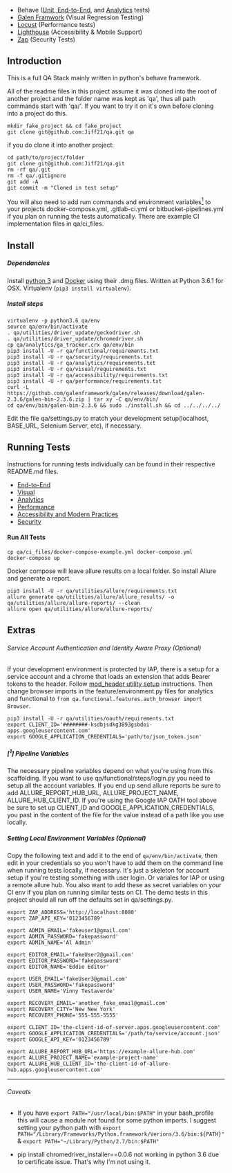 * Behave ([Unit, End-to-End](/functional), and [Analytics](/analytics) tests)
* [Galen Framwork](/visual) (Visual Regression Testing)
* [Locust](/performance) (Performance tests)
* [Lighthouse](/accessibility) (Accessibility & Mobile Support)
* [Zap](/security) (Security Tests)


## Introduction

This is a full QA Stack mainly written in python's behave framework.

All of the readme files in this project assume it was cloned into the root of another project and the folder name was kept as 'qa', thus all path commands start with 'qa/'. If you want to try it on it's own before cloning into a project do this.
```
mkdir fake_project && cd fake_project
git clone git@github.com:Jiff21/qa.git qa
```
if you do clone it  into another project:
```
cd path/to/project/folder
git clone git@github.com:Jiff21/qa.git
rm -rf qa/.git
rm -f qa/.gitignore
git add -A
git commit -m "Cloned in test setup"
```

You will also need to add rum commands and environment variables[<sup>1</sup>](#pipeline-variables) to your projects docker-compose.yml, .gitlab-ci.yml or bitbucket-pipelines.yml if you plan on running the tests automatically. There are example CI implementation files in qa/ci_files.


## Install
##### Dependancies
Install [python 3](https://www.python.org/downloads/) and [Docker](https://store.docker.com/editions/community/docker-ce-desktop-mac) using their .dmg files. Written at Python 3.6.1 for OSX. Virtualenv (`pip3 install virtualenv`).

##### Install steps
```
virtualenv -p python3.6 qa/env
source qa/env/bin/activate
. qa/utilities/driver_update/geckodriver.sh
. qa/utilities/driver_update/chromedriver.sh
cp qa/analytics/ga_tracker.crx qa/env/bin
pip3 install -U -r qa/functional/requirements.txt
pip3 install -U -r qa/security/requirements.txt
pip3 install -U -r qa/analytics/requirements.txt
pip3 install -U -r qa/visual/requirements.txt
pip3 install -U -r qa/accessibility/requirements.txt
pip3 install -U -r qa/performance/requirements.txt
curl -L https://github.com/galenframework/galen/releases/download/galen-2.3.6/galen-bin-2.3.6.zip | tar xy -C qa/env/bin/
cd qa/env/bin/galen-bin-2.3.6 && sudo ./install.sh && cd ../../../../
```


Edit the file qa/settings.py to match your development setup(localhost, BASE_URL, Selenium Server, etc), if necessary.


## Running Tests
Instructions for running tests individually can be found in their respective README.md files.
* [End-to-End](/functional#running-tests)
* [Visual](/visual#running-tests)
* [Analytics](/analytics#running-tests)
* [Performance](/performance#running-tests)
* [Accessibility and Modern Practices](/accessibility#running-tests)
* [Security](/security#running-tests)

#### Run All Tests
```
cp qa/ci_files/docker-compose-example.yml docker-compose.yml
docker-compose up
```

Docker compose will leave allure results on a local folder. So install Allure and generate a report.
```
pip3 install -U -r qa/utilities/allure/requirements.txt
allure generate qa/utilities/allure/allure_results/ -o qa/utilities/allure/allure-reports/ --clean
allure open qa/utilities/allure/allure-reports/
```

## Extras

###### Service Account Authentication and Identity Aware Proxy (Optional)
If your development environment is protected by IAP, there is a setup for a service account and a chrome that loads an extension that adds Bearer tokens to the header. Follow [mod_header utility setup](utilities/oauth) instructions. Then change browser imports in the feature/environment.py files for analytics and functional to ```from qa.functional.features.auth_browser import Browser```.
```
pip3 install -U -r qa/utilities/oauth/requirements.txt
export CLIENT_ID='########-ksdbjsdkg3893gsbdoi-apps.googleusercontent.com'
export GOOGLE_APPLICATION_CREDENTIALS='path/to/json_token.json'
```

##### [<sup>1</sup>] Pipeline Variables
The necessary pipeline variables depend on what you're using from this scaffolding.  If you want to use qa/functional/steps/login.py you need to setup all the account variables. If you end up send allure reports be sure to add ALLURE_REPORT_HUB_URL, ALLURE_PROJECT_NAME, ALLURE_HUB_CLIENT_ID. If you're using the Google IAP OATH tool above be sure to set up CLIENT_ID and GOOGLE_APPLICATION_CREDENTIALS, you past in the content of the file for the value instead of a path like you use locally.

##### Setting Local Environment Variables (Optional)
Copy the following text and add it to the end of ```qa/env/bin/activate```, then edit in your credentials so you won't have to add them on the command line when running tests locally, if necessary. It's just a skeleton for account setup if you're testing something with user login. Or variales for IAP or using a remote allure hub.
You also want to add these as secret variables on your CI env if you plan on running similar tests on CI. The demo tests in this project should all run off the defaults set in qa/settings.py.
```
export ZAP_ADDRESS='http://localhost:8080'
export ZAP_API_KEY='0123456789'

export ADMIN_EMAIL='fakeuser1@gmail.com'
export ADMIN_PASSWORD='fakepassword'
export ADMIN_NAME='Al Admin'

export EDITOR_EMAIL='fakeUser2@gmail.com'
export EDITOR_PASSWORD='fakepassword'
export EDITOR_NAME='Eddie Editor'

export USER_EMAIL='fakeUser3@gmail.com'
export USER_PASSWORD='fakepassword'
export USER_NAME='Vinny Testaverde'

export RECOVERY_EMAIL='another_fake_email@gmail.com'
export RECOVERY_CITY='New New York'
export RECOVERY_PHONE='555-555-5555'

export CLIENT_ID='the-client-id-of-server.apps.googleusercontent.com'
export GOOGLE_APPLICATION_CREDENTIALS='/path/to/service/account.json'
export GOOGLE_API_KEY='0123456789'

export ALLURE_REPORT_HUB_URL='https://example-allure-hub.com'
export ALLURE_PROJECT_NAME='example-project-name'
export ALLURE_HUB_CLIENT_ID='the-client-id-of-allure-hub.apps.googleusercontent.com'

```


---

###### Caveats
* If you have `export PATH="/usr/local/bin:$PATH"` in your bash_profile this will cause a module not found for some python imports. I suggest setting your python path with `export PATH="/Library/Frameworks/Python.framework/Verions/3.6/bin:${PATH}"` & `export PATH="~/Library/Python/2.7/bin:$PATH"`

* pip install chromedriver_installer==0.0.6 not working in python 3.6 due to certificate issue. That's why I'm not using it.
